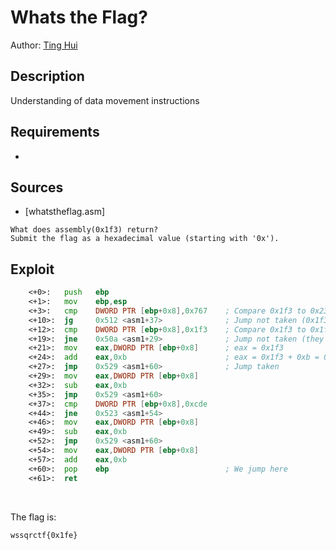 # Whats the Flag?

Author: [Ting Hui](https://github.com/ChanTingHui)

## Description

Understanding of data movement instructions

## Requirements

- 

## Sources

- [whatstheflag.asm]

```
What does assembly(0x1f3) return? 
Submit the flag as a hexadecimal value (starting with '0x').

```

## Exploit

```asm
	<+0>:	push   ebp
	<+1>:	mov    ebp,esp
	<+3>:	cmp    DWORD PTR [ebp+0x8],0x767    ; Compare 0x1f3 to 0x2323
	<+10>:	jg     0x512 <asm1+37>              ; Jump not taken (0x1f3 is smaller)
	<+12>:	cmp    DWORD PTR [ebp+0x8],0x1f3    ; Compare 0x1f3 to 0x1f3
	<+19>:	jne    0x50a <asm1+29>              ; Jump not taken (they are equal)
	<+21>:	mov    eax,DWORD PTR [ebp+0x8]      ; eax = 0x1f3
	<+24>:	add    eax,0xb                      ; eax = 0x1f3 + 0xb = 0x1fe
	<+27>:	jmp    0x529 <asm1+60>              ; Jump taken
	<+29>:	mov    eax,DWORD PTR [ebp+0x8]
	<+32>:	sub    eax,0xb
	<+35>:	jmp    0x529 <asm1+60>
	<+37>:	cmp    DWORD PTR [ebp+0x8],0xcde
	<+44>:	jne    0x523 <asm1+54>
	<+46>:	mov    eax,DWORD PTR [ebp+0x8]
	<+49>:	sub    eax,0xb
	<+52>:	jmp    0x529 <asm1+60>
	<+54>:	mov    eax,DWORD PTR [ebp+0x8]
	<+57>:	add    eax,0xb
	<+60>:	pop    ebp                          ; We jump here
	<+61>:	ret 

````

<br /> 

The flag is:

```
wssqrctf{0x1fe}
```

